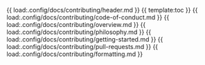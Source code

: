 {{ load:.config/docs/contributing/header.md }}
{{ template:toc }}
{{ load:.config/docs/contributing/code-of-conduct.md }}
{{ load:.config/docs/contributing/overview.md }}
{{ load:.config/docs/contributing/philosophy.md }}
{{ load:.config/docs/contributing/getting-started.md }}
{{ load:.config/docs/contributing/pull-requests.md }}
{{ load:.config/docs/contributing/formatting.md }}
